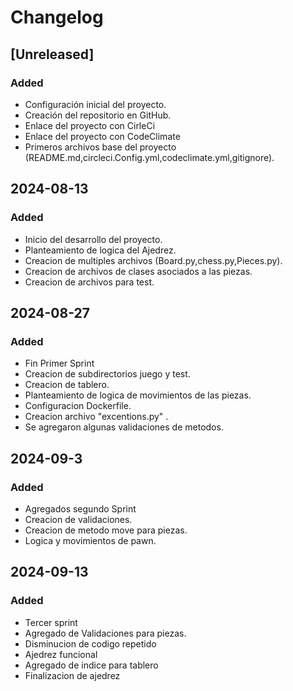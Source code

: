 # Changelog

## [Unreleased]
### Added
- Configuración inicial del proyecto.
- Creación del repositorio en GitHub.
- Enlace del proyecto con CirleCi
- Enlace del proyecto con CodeClimate
- Primeros archivos base del proyecto (README.md,circleci.Config.yml,codeclimate.yml,gitignore).

## 2024-08-13
### Added
- Inicio del desarrollo del proyecto.
- Planteamiento de logica del Ajedrez.
- Creacion de multiples archivos (Board.py,chess.py,Pieces.py).
- Creacion de archivos de clases asociados a las piezas.
- Creacion de archivos para test. 

## 2024-08-27
### Added
- Fin Primer Sprint
- Creacion de subdirectorios juego y test.
- Creacion de tablero.
- Planteamiento de logica de movimientos de las piezas.
- Configuracion Dockerfile.
- Creacion archivo "excentions.py" .
- Se agregaron algunas validaciones de metodos.


## 2024-09-3
### Added
- Agregados segundo Sprint
- Creacion de validaciones.
- Creacion de metodo move para piezas.
- Logica y movimientos de pawn.

## 2024-09-13
### Added
- Tercer sprint
- Agregado de Validaciones para piezas.
- Disminucion de codigo repetido
- Ajedrez funcional
- Agregado de indice para tablero
- Finalizacion de ajedrez






